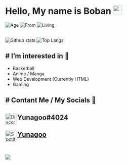 # Hello, My name is Boban <img src="https://cdn.discordapp.com/attachments/824612268284837918/977972287624065084/yunagoo.png" height=28>

![Age](https://img.shields.io/badge/Age-14-blueviolet?style=for-the-badge)
![From](https://img.shields.io/badge/From-%F0%9F%87%B2%F0%9F%87%B0%20Macedonia-orange?style=for-the-badge)
![Living](https://img.shields.io/badge/Living%20in-%F0%9F%87%A9%F0%9F%87%AA%20Germany-red?style=for-the-badge)

\
![Github stats](https://github-readme-stats.vercel.app/api?username=yunagoo&count_private=true&show_icons=true&theme=dark)
![Top Langs](https://github-readme-stats.vercel.app/api/top-langs/?username=yunagoo&langs_count=8&layout=compact&count_private=true&theme=dark)

## # I’m interested in 🍋
* Basketball
* Anime / Manga
* Web Development (Currently HTML)
* Gaming

## # Contant Me / My Socials 📱
<div class="display: flex; align-items: center; justify-content: center;">
    <img align="left" src="https://external-content.duckduckgo.com/iu/?u=https%3A%2F%2Fmaxcdn.icons8.com%2FShare%2Ficon%2FLogos%2Fdiscord_logo1600.png&f=1&nofb=1" width=35px alt="Discord" />
    <h2>Yunagoo#4024</h2>
</div>
<div class="display: flex; align-items: center; justify-content: center;">
    <img align="left" src="https://external-content.duckduckgo.com/iu/?u=https%3A%2F%2Fimages-wixmp-ed30a86b8c4ca887773594c2.wixmp.com%2Fintermediary%2Ff%2F571e5943-4616-4654-bf99-10b3c98f8686%2Fd98301o-426f05ca-8fe5-4636-9009-db9dd1fca1f3.png&f=1&nofb=1" width=35px alt="Spotify" />
    <h2><a href="https://open.spotify.com/user/31emgcrzwsln7va2lnwjrhlcvfv4">Yunagoo</a></h2>
</div>

\
\
<img src="https://media4.giphy.com/media/1qGaYAEAk7eOA/giphy.gif">
